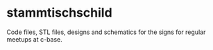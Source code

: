 # stammtischschild
Code files, STL files, designs and schematics for the signs for regular meetups at c-base.
